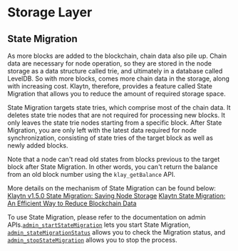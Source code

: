 # Storage Layer <a id="storage-layer"></a>

## State Migration <a id="block-archiving"></a>

As more blocks are added to the blockchain, chain data also pile up. Chain data are necessary for node operation, so they are stored in the node storage as a data structure called trie, and ultimately in a database called LevelDB. So with more blocks, comes more chain data in the storage, along with increasing cost. Klaytn, therefore, provides a feature called State Migration that allows you to reduce the amount of required storage space.

State Migration targets state tries, which comprise most of the chain data. It deletes state trie nodes that are not required for processing new blocks. It only leaves the state trie nodes starting from a specific block. After State Migration, you are only left with the latest data required for node synchronization, consisting of state tries of the target block as well as newly added blocks.

Note that a node can't read old states from blocks previous to the target block after State Migration. In other words, you can't return the balance from an old block number using the `klay_getBalance` API.

More details on the mechanism of State Migration can be found below:
[Klaytn v1.5.0 State Migration: Saving Node Storage](https://medium.com/klaytn/klaytn-v1-5-0-state-migration-saving-node-storage-1358d87e4a7a)
[Klaytn State Migration: An Efficient Way to Reduce Blockchain Data](https://medium.com/klaytn/klaytn-state-migration-an-efficient-way-to-reduce-blockchain-data-6615a3b36523)

To use State Migration, please refer to the documentation on admin APIs.[`admin_startStateMigration`](https://docs.klaytn.foundation/dapp/json-rpc/api-references/admin#admin_startstatemigration) lets you start State Migration, [`admin_stateMigrationStatus`](https://docs.klaytn.foundation/dapp/json-rpc/api-references/admin#admin_statemigrationstatus) allows you to check the Migration status, and [`admin_stopStateMigration`](https://docs.klaytn.foundation/dapp/json-rpc/api-references/admin#admin_stopstatemigration) allows you to stop the process.